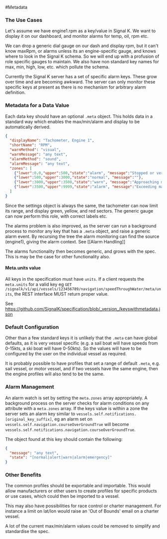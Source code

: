 #Metadata

### The Use Cases

Let's assume we have engine1.rpm as a key/value in Signal K. We want to display it on our dashboard, and monitor alarms for temp, oil, rpm etc.

We can drop a generic dial gauge on our dash and display rpm, but it can't know maxRpm, or alarms unless its an engine-specific gauge, and knows where to look in the Signal K schema. So we will end up with a profusion of role specific gauges to maintain. We also have non standard key names for max, min, high, low, etc. which pollute the schema.

Currently the Signal K server has a set of specific alarm keys. These grow over time and are becoming awkward. The server can only monitor these specific keys at present as there is no mechanism for arbitrary alarm definition.

### Metadata for a Data Value

Each data key should have an optional ```.meta``` object. This holds data in a standard way which enables the max/min/alarm and display to be automatically derived.
```json
{
  "displayName": "Tachometer, Engine 1",
  "shortName": "RPM",
  "warnMethod": "visual",
  "warnMessage": "any text",
  "alarmMethod": "sound",
  "alarmMessage": "any text",
  "zones": [
    {"lower":0.0,"upper":500,"state":"alarm", "message":"Stopped or very slow Rpm"},
    {"lower":500,"upper":3000,"state":"normal", "message":""},
    {"lower":3000,"upper":3500,"state":"warn", "message":"Approaching maximum rpm"},
    {"lower":3500,"upper":9999,"state":"alarm", "message":"Exceeding maximum rpm"}
  ]
}
```
Since the settings object is always the same, the tachometer can now limit its range, and display green, yellow, and red sectors. The generic gauge can now perform this role, with correct labels etc.

The alarms problem is also improved, as the server can run a background process to monitor any key that has a ```.meta``` object, and raise a generic alarm event. By recursing the tree the alarm monitoring can find the source (engine1), giving the alarm context. See [[Alarm Handling]]

The alarms functionality then becomes generic, and grows with the spec. This is may be the case for other functionality also.


#### Meta.units value

All keys in the specification must have `units`. If a client requests the `meta.units` for a valid key eg  `GET /signalk/v1/api/vessels/123456789/navigation/speedThroughWater/meta/units`, the REST interface MUST return proper value.

See https://github.com/SignalK/specification/blob/_version_/keyswithmetadata.json

### Default Configuration

Other than a few standard keys it is unlikely that the ```.meta``` can have global defaults, as it is very vessel specific (e.g. a sail boat will have speeds from 0-15kts, a ski boat will have 0-50kts). So the values will have to be configured by the user on the individual vessel as required.

It is probably possible to have profiles that set a range of default ```.meta```, e.g. sail vessel, or motor vessel, and if two vessels have the same engine, then the engine profiles will also tend to be the same.

### Alarm Management

An alarm watch is set by setting the `meta.zones` array appropriately. A background process on the server checks for alarm conditions on any attribute with a `meta.zones` array. If the keys value is within a zone the server sets an alarm key similar to `vessels.self.notifications.[original_key_suffix]`, eg an alarm set on `vessels.self.navigation.courseOverGroundTrue` will become `vessels.self.notifications.navigation.courseOverGroundTrue`.

The object found at this key should contain the following:
```json
{
  "message": "any text",
  "state": "[normal|alert|warn|alarm|emergency]"
}
```
### Other Benefits

The common profiles should be exportable and importable. This would allow manufacturers or other users to create profiles for specific products or use cases, which could then be imported to a vessel.

This may also have possibilities for race control or charter management. For instance a limit on lat/lon would raise an 'Out of Bounds' email on a charter vessel.

A lot of the current max/min/alarm values could be removed to simplify and standardise the spec.
